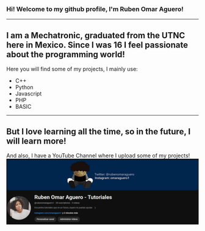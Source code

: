 ### Hi! Welcome to my github profile, I'm Ruben Omar Aguero!
---
I am a Mechatronic, graduated from the UTNC here in Mexico. Since I was 16 I feel passionate about the programming world!
---
Here you will find some of my projects, I mainly use:
- C++
- Python
- Javascript
- PHP
- BASIC
---
But I love learning all the time, so in the future, I will learn more!
---

And also, I have a YouTube Channel where I upload some of my projects!
![YT](youtube.png)


<!--
**omaraguero/omaraguero** is a ✨ _special_ ✨ repository because its `README.md` (this file) appears on your GitHub profile.

Here are some ideas to get you started:

- 🔭 I’m currently working on ...
- 🌱 I’m currently learning ...
- 👯 I’m looking to collaborate on ...
- 🤔 I’m looking for help with ...
- 💬 Ask me about ...
- 📫 How to reach me: ...
- 😄 Pronouns: ...
- ⚡ Fun fact: ...
-->
